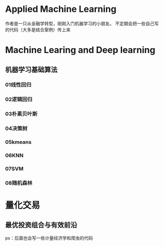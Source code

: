 Applied Machine Learning
===
作者是一只从金融学转型，刚刚入门机器学习的小朋友。
不定期会把一些自己写的代码（大多是结合案例）传上来

# Machine Learing and Deep learning
## 机器学习基础算法 
### 01线性回归
### 02逻辑回归
### 03朴素贝叶斯
### 04决策树
### 05kmeans
### 06KNN
### 07SVM
### 08随机森林

# 量化交易
## 最优投资组合与有效前沿

ps：后面也会写一些计量经济学和爬虫的代码

